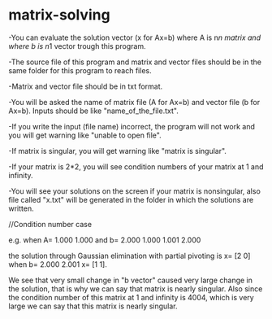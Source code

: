 # matrix-solving
-You can evaluate the solution vector (x for Ax=b) where A is n*n matrix and 
where b is n*1 vector trough this program.

-The source file of this program and matrix and vector files should be in the
same folder for this program to reach files.

-Matrix and vector file should be in txt format.

-You will be asked the name of matrix file (A for Ax=b) and vector file
(b for Ax=b). Inputs should be like "name_of_the_file.txt". 

-If you write the input (file name) incorrect, the program will not work and 
you will get warning like "unable to open file". 

-If matrix is singular, you will get warning like "matrix is singular".

-If your matrix is 2*2, you will see condition numbers of your matrix
at 1 and infinity.

-You will see your solutions on the screen if your matrix is nonsingular,
also file called "x.txt" will be generated in the folder in which the
solutions are written.

//Condition number case

e.g. when A= 1.000 1.000 and b= 2.000
	     1.000 1.001        2.000
	     
the solution through Gaussian elimination with partial pivoting is
x= [2 0]
when b= 2.000
        2.001
x= [1 1].

We see that very small change in "b vector" caused very large change
in the solution, that is why we can say that matrix is nearly singular.
Also since the condition number of this matrix at 1 and infinity is 4004,
which is very large we can say that this matrix is nearly singular.


